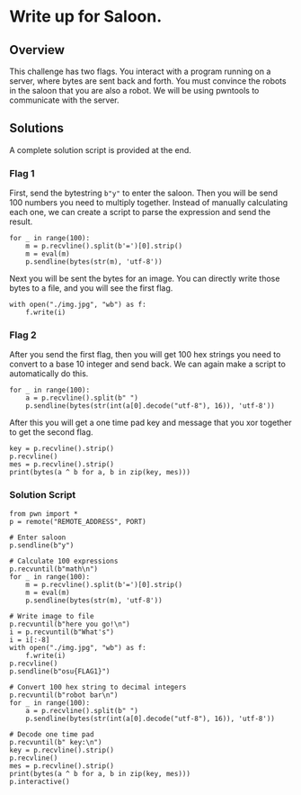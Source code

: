 # Write up for Saloon.

## Overview

This challenge has two flags. You interact with a program running on a server, where bytes are sent back and forth. You must convince the robots in
the saloon that you are also a robot. We will be using pwntools to communicate with the server.

## Solutions

A complete solution script is provided at the end.

### Flag 1

First, send the bytestring ```b"y"``` to enter the saloon.
Then you will be send 100 numbers you need to multiply together. Instead of manually calculating each one, we can create a script to parse the 
expression and send the result.
```
for _ in range(100):
    m = p.recvline().split(b'=')[0].strip()
    m = eval(m)
    p.sendline(bytes(str(m), 'utf-8'))
```
Next you will be sent the bytes for an image. You can directly write those bytes to a file, and you will see the first flag.
```
with open("./img.jpg", "wb") as f:
    f.write(i)
```

### Flag 2

After you send the first flag, then you will get 100 hex strings you need to convert to a base 10 integer and send back.
We can again make a script to automatically do this.
```
for _ in range(100):
    a = p.recvline().split(b" ")
    p.sendline(bytes(str(int(a[0].decode("utf-8"), 16)), 'utf-8'))
```
After this you will get a one time pad key and message that you xor together to get the second flag.
```
key = p.recvline().strip()
p.recvline()
mes = p.recvline().strip()
print(bytes(a ^ b for a, b in zip(key, mes)))
```

### Solution Script

```
from pwn import *
p = remote("REMOTE_ADDRESS", PORT)

# Enter saloon
p.sendline(b"y")

# Calculate 100 expressions
p.recvuntil(b"math\n")
for _ in range(100):
    m = p.recvline().split(b'=')[0].strip()
    m = eval(m)
    p.sendline(bytes(str(m), 'utf-8'))

# Write image to file    
p.recvuntil(b"here you go!\n")
i = p.recvuntil(b"What's")
i = i[:-8]
with open("./img.jpg", "wb") as f:
    f.write(i)
p.recvline()
p.sendline(b"osu{FLAG1}")

# Convert 100 hex string to decimal integers
p.recvuntil(b"robot bar\n")
for _ in range(100):
    a = p.recvline().split(b" ")
    p.sendline(bytes(str(int(a[0].decode("utf-8"), 16)), 'utf-8'))

# Decode one time pad
p.recvuntil(b" key:\n")
key = p.recvline().strip()
p.recvline()
mes = p.recvline().strip()
print(bytes(a ^ b for a, b in zip(key, mes)))
p.interactive()
```
